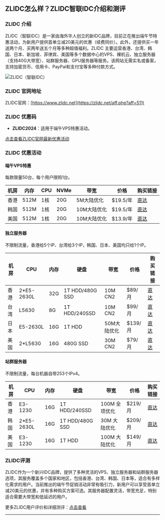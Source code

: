 ## ZLIDC怎么样？ZLIDC智联IDC介绍和测评

### ZLIDC 介绍

ZLIDC（智联IDC）是一家由海外华人创立的新IDC品牌，目前正在推出端午节特惠活动，为新用户提供首单立减20美元的优惠（续费同价）。此外，还提供买一年送两个月、买两年送五个月等多种超值福利。ZLIDC 主要运营香港、台湾、韩国、日本、新加坡、菲律宾、美国等多个数据中心的VPS、裸机云、独立服务器（支持40G大带宽）、站群服务器、GPU服务器等服务。该网站无需实名或备案，支持加密货币、信用卡、PayPal和支付宝等多种付款方式。

![ZLIDC（智联IDC）](https://github.com/user-attachments/assets/aad8bd9e-54c9-444c-9541-9b0227a6e776)

### ZLIDC 官网地址

ZLIDC官网：[https://www.zlidc.net](https://zlidc.net/aff.php?aff=511)

### ZLIDC 优惠码

- **ZLIDC2024**：适用于端午VPS特惠活动。

[点击查看ZLIDC官网最新优惠活动](https://zlidc.net/aff.php?aff=511)

### ZLIDC 优惠活动

#### 端午VPS特惠

每款限量50台，每个用户限购1台。

| 机房 | 内存  | CPU  | NVMe | 带宽          | 价格       | 购买链接                                                                 |
|------|-------|------|------|---------------|------------|--------------------------------------------------------------------------|
| 香港 | 512M  | 1核  | 20G  | 5M大陆优化    | $19.5/年   | [直达](https://zlidc.net/aff.php?aff=511&pid=200)                         |
| 韩国 | 512M  | 1核  | 20G  | 10M大陆优化   | $19.5/年   | [直达](https://zlidc.net/aff.php?aff=511&pid=282)                         |
| 美国 | 512M  | 1核  | 20G  | 10M大陆优化   | $13.9/年   | [直达](https://zlidc.net/aff.php?aff=511&pid=235)                         |

#### 独立服务器

不限制流量，香港给5个IP、台湾给3个IP，韩国、日本、美国均只给1个IP。

| 机房   | CPU            | 内存  | 硬盘              | 带宽          | 价格        | 购买链接                                                                 |
|--------|----------------|-------|-------------------|---------------|-------------|--------------------------------------------------------------------------|
| 香港   | 2*E5-2630L     | 32G   | 1T HDD/480G SSD   | 10M CN2       | $89/月      | [直达](https://zlidc.net/aff.php?aff=511&pid=159)                         |
| 台湾   | L5630          | 8G    | 1T HDD/240SSD     | 10M CN2       | $99/月      | [直达](https://zlidc.net/aff.php?aff=511&pid=276)                         |
| 日本   | E5-2630L       | 16G   | 1T HDD            | 50M大陆优化   | $139/月     | [直达](https://zlidc.net/aff.php?aff=511&pid=259)                         |
| 美国   | 2*L5630        | 16G   | 480G SSD          | 30M CN2       | $79/月      | [直达](https://zlidc.net/aff.php?aff=511&pid=201)                         |

#### 站群服务器

不限制流量，每台机器自带253个IPv4。

| 机房   | CPU            | 内存  | 硬盘             | 带宽            | 价格         | 购买链接                                                                 |
|--------|----------------|-------|------------------|-----------------|--------------|--------------------------------------------------------------------------|
| 香港   | E3-1230        | 16G   | 1T HDD/240SSD    | 100M 全项优化   | $219/月      | [直达](https://zlidc.net/aff.php?aff=511&pid=156)                         |
| 韩国   | 2*E5-2630L     | 16G   | 1T HDD/480G SSD  | 30M 大陆优化    | $209/月      | [直达](https://zlidc.net/aff.php?aff=511&pid=152)                         |
| 美国   | E3-1230        | 16G   | 1T HDD           | 100M 大陆优化   | $149/月      | [直达](https://zlidc.net/aff.php?aff=511&pid=291)                         |

### ZLIDC评测

ZLIDC作为一个新兴IDC品牌，提供了多种灵活的VPS、独立服务器和站群服务器选项，其服务覆盖多个国家和地区，包括香港、台湾、韩国、日本等，适合有多样化需求的用户。当前推出的端午节促销活动非常有吸引力，新用户可以享受首单立减20美元的优惠，并有多种购买方案可选。其服务器配置灵活，带宽充足，特别适合需要大带宽和低延迟的用户。

更多ZLIDC用户评价和详细测评：[点击查看](https://zlidc.net/aff.php?aff=511)

---


